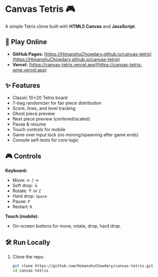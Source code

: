 # Canvas Tetris 🎮

A simple Tetris clone built with **HTML5 Canvas** and **JavaScript**.

## 🚀 Play Online
- **GitHub Pages:** [https://HimanshuChowdary.github.io/canvas-tetris](https://HimanshuChowdary.github.io/canvas-tetris)
- **Vercel:** [https://canvas-tetris.vercel.app](https://canvas-tetris-wine.vercel.app)

## ✨ Features
- Classic 10×20 Tetris board
- 7-bag randomizer for fair piece distribution
- Score, lines, and level tracking
- Ghost piece preview
- Next piece preview (centered/scaled)
- Pause & resume
- Touch controls for mobile
- Game over input lock (no moving/spawning after game ends)
- Console self-tests for core logic

## 🎮 Controls
**Keyboard:**
- Move: ← / →  
- Soft drop: ↓  
- Rotate: ↑ or `Z`  
- Hard drop: `Space`  
- Pause: `P`  
- Restart: `R`

**Touch (mobile):**
- On-screen buttons for move, rotate, drop, hard drop.

## 🛠 Run Locally
1. Clone the repo:
   ```bash
   git clone https://github.com/HimanshuChowdary/canvas-tetris.git
   cd canvas-tetris

